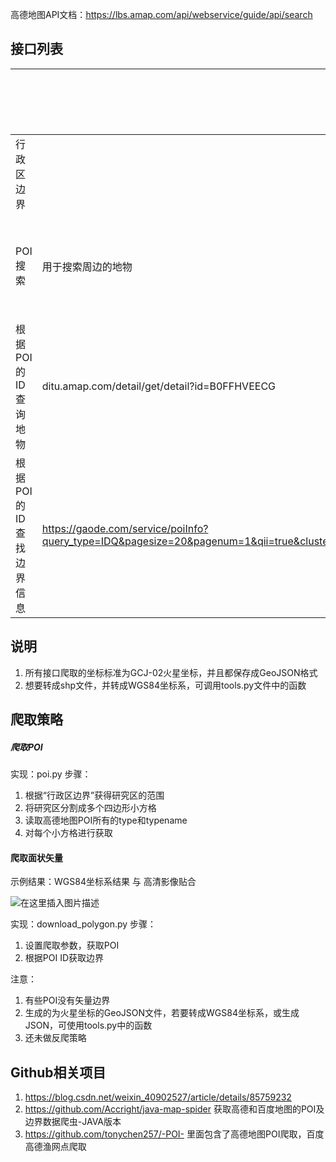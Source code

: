 高德地图API文档：https://lbs.amap.com/api/webservice/guide/api/search


## 接口列表

| | 说明 | 相关文章 |
| - | - | - |
| 行政区边界 |  | [官方说明](lbs.amap.com/api/webservice/guide/api/district)<Br/>
| POI搜索 | 用于搜索周边的地物 | [搜索POI官方说明](https://lbs.amap.com/api/webservice/guide/api/search)
| 根据POI的ID查询地物 | ditu.amap.com/detail/get/detail?id=B0FFHVEECG |
| 根据POI的ID查找边界信息 |  https://gaode.com/service/poiInfo?query_type=IDQ&pagesize=20&pagenum=1&qii=true&cluster_state=5&need_utd=true&utd_sceneid=1000&div=PC1000&addr_poi_merge=true&is_classify=true&zoom=11&id=B022F0071G&city=341003 |

## 说明
1. 所有接口爬取的坐标标准为GCJ-02火星坐标，并且都保存成GeoJSON格式
2. 想要转成shp文件，并转成WGS84坐标系，可调用tools.py文件中的函数

## 爬取策略
##### 爬取POI
实现：poi.py
步骤：

1. 根据“行政区边界”获得研究区的范围
2. 将研究区分割成多个四边形小方格
3. 读取高德地图POI所有的type和typename
4. 对每个小方格进行获取

#### 爬取面状矢量
示例结果：WGS84坐标系结果 与 高清影像贴合

![在这里插入图片描述](https://img-blog.csdnimg.cn/20200228224011585.png?x-oss-process=image/watermark,type_ZmFuZ3poZW5naGVpdGk,shadow_10,text_aHR0cHM6Ly9ibG9nLmNzZG4ubmV0L3N1bW1lcl9kZXc=,size_16,color_FFFFFF,t_70)

实现：download_polygon.py
步骤：

1. 设置爬取参数，获取POI
2. 根据POI ID获取边界

注意：
1. 有些POI没有矢量边界
2. 生成的为火星坐标的GeoJSON文件，若要转成WGS84坐标系，或生成JSON，可使用tools.py中的函数
3. 还未做反爬策略

## Github相关项目
1. https://blog.csdn.net/weixin_40902527/article/details/85759232
2. https://github.com/Accright/java-map-spider 获取高德和百度地图的POI及边界数据爬虫-JAVA版本
3. https://github.com/tonychen257/-POI- 里面包含了高德地图POI爬取，百度高德渔网点爬取